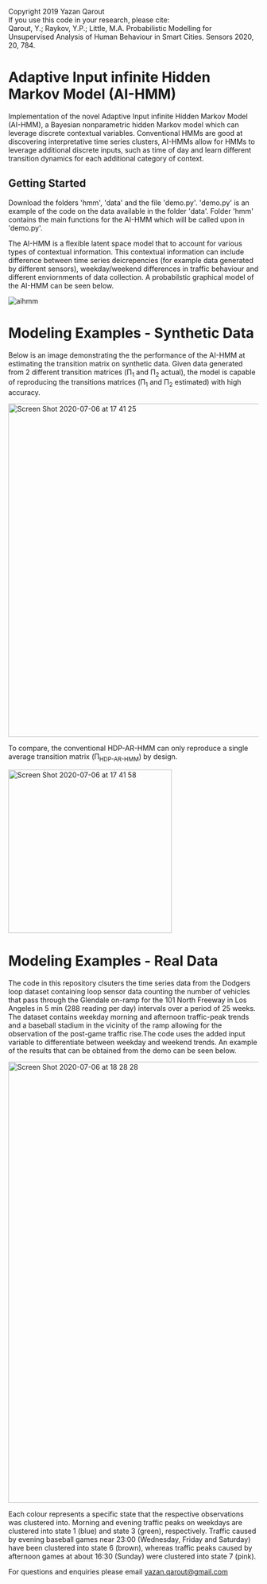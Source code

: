 Copyright 2019 Yazan Qarout \
If you use this code in your research, please cite: \
Qarout, Y.; Raykov, Y.P.; Little, M.A. Probabilistic Modelling for Unsupervised Analysis of Human Behaviour in Smart Cities. Sensors 2020, 20, 784. 

# Adaptive Input infinite Hidden Markov Model (AI-HMM)
Implementation of the novel Adaptive Input infinite Hidden Markov Model (AI-HMM), a Bayesian nonparametric hidden Markov model which can leverage discrete contextual variables. Conventional HMMs are good at discovering interpretative time series clusters, AI-HMMs allow for HMMs to leverage additional discrete inputs, such as time of day and learn different transition dynamics for each additional category of context.

## Getting Started

Download the folders 'hmm', 'data' and the file 'demo.py'. 'demo.py' is an example of the code on the data available in the folder 'data'. Folder 'hmm' contains the main functions for the AI-HMM which will be called upon in 'demo.py'.



The AI-HMM is a flexible latent space model that to account for various types of contextual information. This contextual information can include difference between time series deicrepencies (for example data generated by different sensors), weekday/weekend differences in traffic behaviour and different enviornments of data collection. A probabilstic graphical model of the AI-HMM can be seen below.

![aihmm](https://user-images.githubusercontent.com/67744584/86620884-132e2b00-bfb5-11ea-8656-5c9da84d24a7.png)

# Modeling Examples - Synthetic Data

Below is an image demonstrating the the performance of the AI-HMM at estimating the transition matrix on synthetic data. Given data generated from 2 different transition matrices (Π<sub>1</sub> and Π<sub>2</sub> actual), the model is capable of reproducing the transitions matrices (Π<sub>1</sub> and Π<sub>2</sub> estimated) with high accuracy.

<img width="671" alt="Screen Shot 2020-07-06 at 17 41 25" src="https://user-images.githubusercontent.com/67744584/86618285-8c774f00-bfb0-11ea-9217-299cb57af781.png">

To compare, the conventional HDP-AR-HMM can only reproduce a single average transition matrix (Π<sub>HDP-AR-HMM</sub>) by design.

<img width="329" alt="Screen Shot 2020-07-06 at 17 41 58" src="https://user-images.githubusercontent.com/67744584/86618820-74ec9600-bfb1-11ea-90e7-c4b5284313cf.png">

# Modeling Examples - Real Data

The code in this repository clsuters the time series data from the Dodgers loop dataset containing loop sensor data counting the number of vehicles that pass through the Glendale on-ramp for the 101 North Freeway in Los Angeles in 5 min (288 reading per day) intervals over a period of 25 weeks. The dataset contains weekday morning and afternoon traffic-peak trends and a baseball stadium in the vicinity of the ramp allowing for the observation of the post-game traffic rise.The code uses the added input variable to differentiate between weekday and weekend trends. An example of the results that can be obtained from the demo can be seen below.

<img width="888" alt="Screen Shot 2020-07-06 at 18 28 28" src="https://user-images.githubusercontent.com/67744584/86621805-bdf31900-bfb6-11ea-9526-e8944c1e627e.png">

Each colour represents a specific state that the respective observations was clustered into. Morning and evening traffic peaks on weekdays are clustered into state 1 (blue) and state 3 (green), respectively. Traffic caused by evening baseball games near 23:00 (Wednesday, Friday and Saturday) have been clustered into state 6 (brown), whereas traffic peaks caused by afternoon games at about 16:30 (Sunday) were clustered into state 7 (pink).

For questions and enquiries please email yazan.qarout@gmail.com

